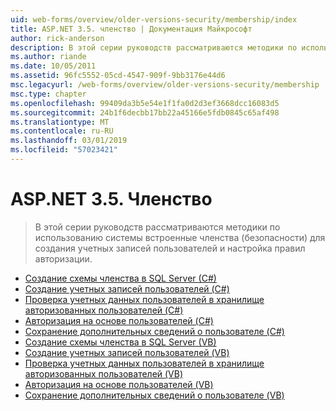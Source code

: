 ```yaml
---
uid: web-forms/overview/older-versions-security/membership/index
title: ASP.NET 3.5. членство | Документация Майкрософт
author: rick-anderson
description: В этой серии руководств рассматриваются методики по использованию системы встроенные членства (безопасности) для создания учетных записей пользователей и настройка правил авторизации.
ms.author: riande
ms.date: 10/05/2011
ms.assetid: 96fc5552-05cd-4547-909f-9bb3176e44d6
msc.legacyurl: /web-forms/overview/older-versions-security/membership
msc.type: chapter
ms.openlocfilehash: 99409da3b5e54e1f1fa0d2d3ef3668dcc16083d5
ms.sourcegitcommit: 24b1f6decbb17bb22a45166e5fdb0845c65af498
ms.translationtype: MT
ms.contentlocale: ru-RU
ms.lasthandoff: 03/01/2019
ms.locfileid: "57023421"
---
```

<a name="aspnet-35---membership"></a>ASP.NET 3.5. Членство
====================
> В этой серии руководств рассматриваются методики по использованию системы встроенные членства (безопасности) для создания учетных записей пользователей и настройка правил авторизации.


- [Создание схемы членства в SQL Server (C#)](creating-the-membership-schema-in-sql-server-cs.md)
- [Создание учетных записей пользователей (C#)](creating-user-accounts-cs.md)
- [Проверка учетных данных пользователей в хранилище авторизованных пользователей (C#)](validating-user-credentials-against-the-membership-user-store-cs.md)
- [Авторизация на основе пользователей (C#)](user-based-authorization-cs.md)
- [Сохранение дополнительных сведений о пользователе (C#)](storing-additional-user-information-cs.md)
- [Создание схемы членства в SQL Server (VB)](creating-the-membership-schema-in-sql-server-vb.md)
- [Создание учетных записей пользователей (VB)](creating-user-accounts-vb.md)
- [Проверка учетных данных пользователей в хранилище авторизованных пользователей (VB)](validating-user-credentials-against-the-membership-user-store-vb.md)
- [Авторизация на основе пользователей (VB)](user-based-authorization-vb.md)
- [Сохранение дополнительных сведений о пользователе (VB)](storing-additional-user-information-vb.md)
